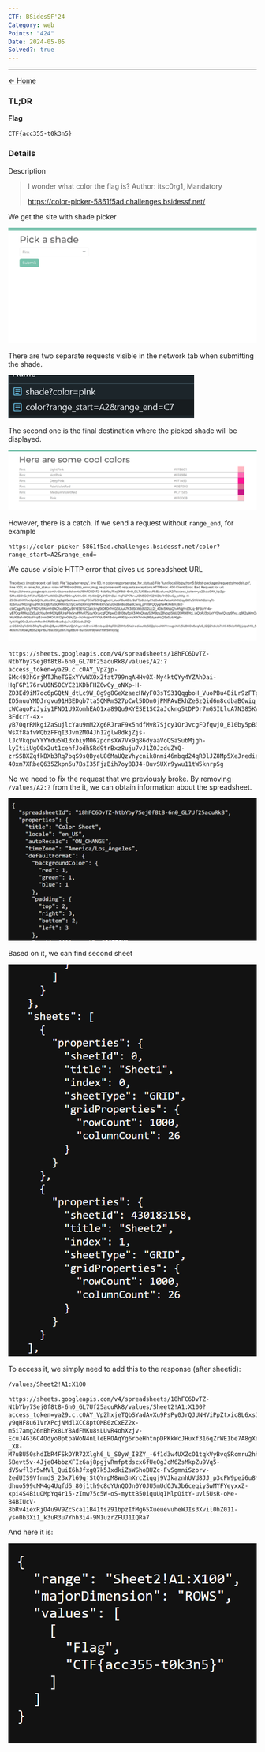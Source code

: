 ```yaml
---
CTF: BSidesSF'24
Category: web
Points: "424"
Date: 2024-05-05
Solved?: true
---
```

----
[<- Home](../../)
### TL;DR

**Flag**

```
CTF{acc355-t0k3n5}
```

### Details

Description

> I wonder what color the flag is?
> Author: itsc0rg1, Mandatory
> 
> https://color-picker-5861f5ad.challenges.bsidessf.net/
> 


We get the site with shade picker

![](assets/Pasted%20image%2020240505235450.png)

There are two separate requests visible in the network tab when submitting the shade.

![](assets/Pasted%20image%2020240505235546.png)

The second one is the final destination where the picked shade will be displayed.

![](assets/Pasted%20image%2020240505235621.png)

However, there is a catch. If we send a request without `range_end`, for example

```
https://color-picker-5861f5ad.challenges.bsidessf.net/color?range_start=A2&range_end=
```

We cause visible HTTP error that gives us spreadsheet URL

![](assets/Pasted%20image%2020240506000233.png)

```
https://sheets.googleapis.com/v4/spreadsheets/18hFC6DvTZ-NtbYby7Sej0f8t8-6n0_GL7Uf25acuRk8/values/A2:?access_token=ya29.c.c0AY_VpZjp-SMc493hGrjMTJheTGExYYwWXOxZfat799nqAHHv0X-My4ktQYy4YZAhDai-HqFGP176rvU0N5OCYC21KDbFHZ0wGy_oNXp-H-ZD3Ed9iM7oc6pGQtN_dtLc9W_8g9g8GeXzaecHWyFO3sTS31QqgboH_VuoPBu4BiLr9zFTp8Lt4yC1d0x4ekPetAASMN2qy8RfuS1RiWN2zmyTt-ID5nuuYMDJrgvu91H3EDgb7ta5QMRmS27pCwl5DDn0jPMPAvEkhZeSzQid6n8cdbaBCwiq_pFU9FQQyqhe4KXk6m_6i2-cWCagoPzJyiy1FND1U9XomhEAO1xa89Qu9XYESE1SC2aJckng5tDPDr7mGSILluA7N385KWtdSS2Uc2r_40bi5WssQ1vMVghrd3Uq-BFdcrY-4x-yB7OqrRMkgiZaSujlcYau9mM2Xg6RJraF9x5ndfMvR7Sjcy1OrJvcgFQfqwjO_B10by5pB3iMnQbayS2M9zu28VbpiS0jU2ORWBYoj_iaQbRJ3bUxYY01w1Qvzg97xu_q9F2yWmOvig9UVbOifB0c52gi2Ur0IXc1YjaU-WsXf8afvWQbzFFqI3Jvm2MO4Jh12glw0dkjZjs-lJcVkqpwYYYYdu5W13xbiyM062pcnsXW7Vx9q86dyaaVoQSaSubMjgh-lyItiiUgO0x2ut1cehfJodhSRd9trBxz8uju7vJ1ZOJzduZYQ-zrSSBXZqfkBXb3Rq7bqS9sQByeU86MaUQzVhycnik8nmi46mbqd24qR0lJZ8Mp5XeJrediau9bS0QplooXWVmwgkXVlJ5U86Os6zqfs9_I2QZ1dkJb7nXF45klof8RjtjdpzMB_S55OtBdheO9WfdZxYsynW5IUjW3Yr3pMM8p2y7nMeZ4tpix5qzZhnaco7Zeqwcs8ur9dbqlwzsrZ5OzlkhXF-40xm7XRbeQ635Zkpn6u7BsI35FjzBih7oy8BJ4-BuvSUXr9ywu11tW5knrpSg
```

No we need to fix the request that we previously broke. By removing `/values/A2:?` from the it, we can obtain information about the spreadsheet.

![](assets/Pasted%20image%2020240505235854.png)

Based on it, we can find second sheet

![](assets/Pasted%20image%2020240505235910.png)

To access it, we simply need to add this to the response (after sheetid):

```
/values/Sheet2!A1:X100
```

```
https://sheets.googleapis.com/v4/spreadsheets/18hFC6DvTZ-NtbYby7Sej0f8t8-6n0_GL7Uf25acuRk8/values/Sheet2!A1:X100?access_token=ya29.c.c0AY_VpZhxjeTQbSYadAvXu9PsPy0JrQJUNHViPpZtxic8L6xsJtS6ALzBcqI5ilnK8-y9qHF8u61VrXPcjNMdlXCC8ptQMB0zCxEZ2x-m5i7amg26nBhFx8LY8AdFMKu8sLUvR4ohXzjv-EcuJ4G36C4Odyo0ptpaWoN4nLleEROAqYg6roeHhtnpDPKkWcJHuxf316qZrWE1be7A8gXeisvPOandi1obSSyO8upxjfLajwyPBaNBmeuJ37u8XcxXL6_S99ekClwode4M7fpQxbF6dk4kdXzjgNI9B5OHjtqcctl8dIUuV0lfcgFO8Q4yGsf5Rc7EVVDjQtsd1V0RDzrW4CBdIuBp0N4gPOz3kp6lzcnts7JDWKlkL385Au37UqaWizXhrU1BFb3cdRft7c6j5BveOQefhdOWU6booJZIlB4jRyynRSiZeJSSIXkoaRZ-_X8-M7uBU50shdIbR4FSkOYR72Xlgh6_U_S0yW_I8ZY_-6f1d3w4UXZcO1tqkVyBvqSRcmru2hhj7VsfvvI3uz8kX1nUVnJFS0t2Fj4jFzFB-5Bevt5v-4JjeO4bbzXFIz6aj8pgjvRmfptdscx6fUeOgJcM6ZsMkpZu9Vq5-dV5wfl3r5wMVl_QuiI6hJfxgQ7k5JxdkiZsWShoBUZc-FvSgmniSzorv-2edUIS9VfnmdS_23x7l69gjStQYrpM8Wm3nXrcZiqgj9VJkaznhUVd8JJ_p3cFW9pei6u8YJvb_Xrk_p8FBaFXq7qj-dhuo599cMM4g4Uqfd6_80j1th9c8oYUnQOJn0YOJU5mUdOJVJb6ceqiySwMYFYeyxxZ-xpi4S4BiuOMpYq4r15-zImw75c5W-oS-myttB50iquUqIMlpQitY-uvl5UsR-oMe-B4BIUcV-8bRv4iexRjO4u9V9ZcSca11B41tsZ91bpzIfMg65XueuevuheWJIs3Xvil0hZ011-yso0b3Xi1_k3uR3u7Yhh3i4-9M1uzrZFUJ1IQRa7
```

And here it is:

![](assets/Pasted%20image%2020240505235938.png)